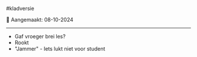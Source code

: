 #kladversie 

📅 Aangemaakt: 08-10-2024

---
- Gaf vroeger brei les?
- Rookt
- "Jammer" - Iets lukt niet voor student
